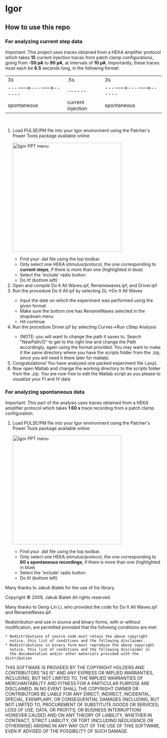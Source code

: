 # Igor
<h2>How to use this repo</h2>
<h3>For analyzing current step data</h3>
<p>Important: This project uses traces obtained from a HEKA amplifier protocol which takes <strong>15</strong> current injection traces from patch clamp configurations, going from <strong>-50 pA</strong> to <strong>90 pA</strong>, at intervals of <strong>10 pA</strong>. Importantly, these traces must each be <strong>6.5</strong> seconds long, in the following format:</p>
<table style="width:100%">
  <tr>
    <td>3s</td>
    <td>.5s</td> 
    <td>3s</td>
  </tr>
  <tr>
    <td>------>------>------</td>
    <td>------</td> 
    <td>------>------>------</td>
  </tr>
  <tr>
    <td>spontaneous</td>
    <td>current injection</td>
    <td>spontaneous</td>
  </tr>
</table>
<br>

<ol>
  <li>Load PULSE/PM file into your Igor environment using the Patcher's Power Tools package available online</li>
  <p><img src="Igor/Patcher's\ Power\ Tools\ Menu.jpg" alt="Igor PPT menu" style="width:350px; height:auto"></p>
  <ul>
    <li>Find your .dat file using the top toolbar.</li>
    <li>Only select one HEKA stimulus/protocol, the one corresponding to <strong>current steps</strong>, if there is more than one (highlighted in blue)</li>
    <li>Select the 'include' radio button.</li>
    <li>Do It! (bottom left)</li>
  </ul>
  <li>Open and compile Do It All Waves.ipf, Renamewaves.ipf, and Driver.ipf</li>
  <li>Run the procedure Do It All.ipf by selecting GL->Do It All Waves</li>
  <ul>
    <li>Input the date on which the experiment was performed using the given format</li>
    <li>Make sure the bottom one has RenameWaves selected in the dropdown menu</li>
    <li>Hit continue</li>
  </ul>
  <li>Run the procedure Driver.ipf by selecting Curves->Run cStep Analysis</li>
  <ul>
    <li>(NOTE: you will want to change the path it saves to. Search "NewPath/O" to get to the right line and change the Path accordingly, again using the format provided. You may want to make it the same directory where you have the scripts folder from the .zip, since you will need it there later for matlab).</li>
  </ul>
  <li>Congratulations! You have analyzed one packed experiment file (.pxp).</li>
  <li>Now open Matlab and change the working directory to the scripts folder from the .zip. You are now free to edit the Matlab script as you please to visualize your FI and IV data</li>
</ol>

<h3>For analyzing spontaneous data</h3>
<p>Important: This part of the analysis uses traces obtained from a HEKA amplifier protocol which takes <strong>1 60 s</strong> trace recording from a patch clamp configuration.  
<br>
<ol>
  <li>Load PULSE/PM file into your Igor environment using the Patcher's Power Tools package available online</li>
  <p><img src="Igor/Patcher's\ Power\ Tools\ Menu.jpg" alt="Igor PPT menu" style="width:350px; height:auto"></p>
  <ul>
    <li>Find your .dat file using the top toolbar.</li>
    <li>Only select one HEKA stimulus/protocol, the one corresponding to <strong>60 s spontaneous recordings</strong>, if there is more than one (highlighted in blue)</li>
    <li>Select the 'include' radio button.</li>
    <li>Do It! (bottom left)</li>
  </ul>
</ol>

<p>Many thanks to Jakub Bialek for the use of his library.</p>
<h0>Copyright © 2009, Jakub Bialek
All rights reserved.

Many thanks to Geng-Lin Li, who provided the code for Do It All Waves.ipf and RenameWaves.ipf.

Redistribution and use in source and binary forms, with or without
modification, are permitted provided that the following conditions are
met:

    * Redistributions of source code must retain the above copyright
      notice, this list of conditions and the following disclaimer.
    * Redistributions in binary form must reproduce the above copyright
      notice, this list of conditions and the following disclaimer in
      the documentation and/or other materials provided with the distribution

THIS SOFTWARE IS PROVIDED BY THE COPYRIGHT HOLDERS AND CONTRIBUTORS "AS IS"
AND ANY EXPRESS OR IMPLIED WARRANTIES, INCLUDING, BUT NOT LIMITED TO, THE
IMPLIED WARRANTIES OF MERCHANTABILITY AND FITNESS FOR A PARTICULAR PURPOSE
ARE DISCLAIMED. IN NO EVENT SHALL THE COPYRIGHT OWNER OR CONTRIBUTORS BE
LIABLE FOR ANY DIRECT, INDIRECT, INCIDENTAL, SPECIAL, EXEMPLARY, OR
CONSEQUENTIAL DAMAGES (INCLUDING, BUT NOT LIMITED TO, PROCUREMENT OF
SUBSTITUTE GOODS OR SERVICES; LOSS OF USE, DATA, OR PROFITS; OR BUSINESS
INTERRUPTION) HOWEVER CAUSED AND ON ANY THEORY OF LIABILITY, WHETHER IN
CONTRACT, STRICT LIABILITY, OR TORT (INCLUDING NEGLIGENCE OR OTHERWISE)
ARISING IN ANY WAY OUT OF THE USE OF THIS SOFTWARE, EVEN IF ADVISED OF THE
POSSIBILITY OF SUCH DAMAGE.</h0>

